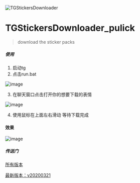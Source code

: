![TGStickersDownloader](https://user-images.githubusercontent.com/16742566/77221635-3956c900-6b86-11ea-9ff8-199368753da3.png)


# TGStickersDownloader_pulick
> download the sticker packs



##### 使用
1. 启动tg
2. 点击run.bat

![image](https://user-images.githubusercontent.com/16742566/77187730-e4786b80-6b0f-11ea-9ea2-b2901b1f0728.png)


3. 在聊天窗口点击打开你的想要下载的表情

![image](https://user-images.githubusercontent.com/16742566/77187109-ebeb4500-6b0e-11ea-9bde-0e9b9d5f0362.png)

4. 使用鼠标在上面左右滑动 等待下载完成


#### 效果

![image](https://user-images.githubusercontent.com/16742566/77187446-759b1280-6b0f-11ea-9cc6-bb628c3a8a7f.png)


##### 传送门
[所有版本](https://github.com/stonedreamforest/TGStickersDownloader_pulick/releases)

[最新版本：v20200321](https://github.com/stonedreamforest/TGStickersDownloader_pulick/releases/tag/v20200321)
